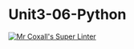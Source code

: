 # Unit3-06-Python
[![Mr Coxall's Super Linter](https://github.com/ICS3U-Programming-NoahS/Unit3-06-Python>/workflows/Mr%20Coxall's%20Super%20Linter/badge.svg)](https://github.com/ICS3U-Programming-NoahS/Unit3-06-Python/actions/)
